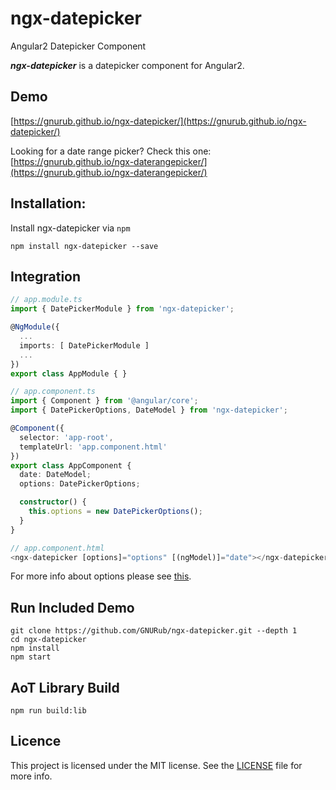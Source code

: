 # ngx-datepicker
Angular2 Datepicker Component

***ngx-datepicker*** is a datepicker component for Angular2.

## Demo

[https://gnurub.github.io/ngx-datepicker/](https://gnurub.github.io/ngx-datepicker/)

Looking for a date range picker? Check this one: [https://gnurub.github.io/ngx-daterangepicker/](https://gnurub.github.io/ngx-daterangepicker/)

## Installation:

Install ngx-datepicker via `npm`

````shell
npm install ngx-datepicker --save
````

## Integration

```ts
// app.module.ts
import { DatePickerModule } from 'ngx-datepicker';

@NgModule({
  ...
  imports: [ DatePickerModule ]
  ...
})
export class AppModule { }

// app.component.ts
import { Component } from '@angular/core';
import { DatePickerOptions, DateModel } from 'ngx-datepicker';

@Component({
  selector: 'app-root',
  templateUrl: 'app.component.html'
})
export class AppComponent {
  date: DateModel;
  options: DatePickerOptions;

  constructor() {
    this.options = new DatePickerOptions();
  }
}

// app.component.html
<ngx-datepicker [options]="options" [(ngModel)]="date"></ngx-datepicker>
```

For more info about options please see [this](https://github.com/GNURub/ngx-datepicker/blob/master/src/ngx-datepicker/ngx-datepicker.component.ts#L41-L53).

## Run Included Demo

```shell
git clone https://github.com/GNURub/ngx-datepicker.git --depth 1
cd ngx-datepicker
npm install
npm start
```

## AoT Library Build

```shell
npm run build:lib
```

## Licence

This project is licensed under the MIT license. See the [LICENSE](LICENSE) file for more info.
